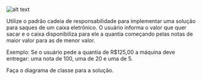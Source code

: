 

![alt text](https://github.com/felipefo/poo2/blob/master/Padroes_de_Projeto/Comportamental/Cadeia_de_Responsabilidade/Caixa_Automatico/caixa_saque.png)

Utilize o padrão cadeia de responsabilidade para implementar uma solução para saques de um caixa eletrônico. 
O usuário informa o valor que quer sacar e o caixa disponibiliza para ele a quantia começando pelas notas de maior valor para as de menor valor.

Exemplo: Se o usuário pede a quantia de R$125,00 a máquina deve entregar: uma nota de 100, uma de 20 e uma de 5.

Faça o diagrama de classe para a solução.

